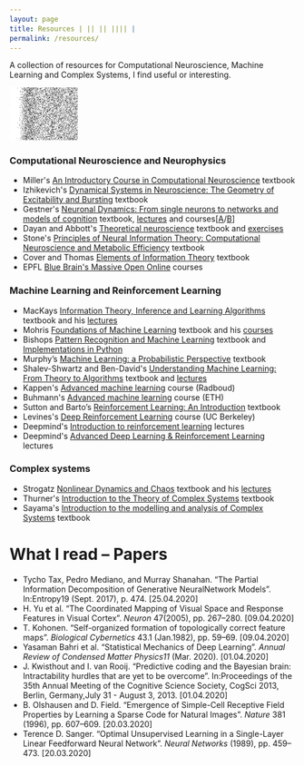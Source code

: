 ```yaml
---
layout: page
title: Resources | || || |||| |
permalink: /resources/
---
```


A collection of resources for Computational Neuroscience, Machine Learning and Complex Systems, I find useful or interesting.

<img src="/assets/iconsmall.png" width="120"> 

### Computational Neuroscience and Neurophysics
- Miller's [An Introductory Course in Computational Neuroscience](https://mitpress.mit.edu/books/introductory-course-computational-neuroscience) textbook
- Izhikevich's [Dynamical Systems in Neuroscience: The Geometry of Excitability and Bursting](https://www.izhikevich.org/publications/dsn.pdf) textbook
- Gestner's [Neuronal Dynamics: From single neurons to networks and models of cognition](https://neuronaldynamics.epfl.ch/online/index.html) textbook, [lectures](https://lcnwww.epfl.ch/gerstner/NeuronalDynamics-MOOCall.html) and courses[[A](https://www.edx.org/course/computational-neuroscience-neuronal-dynamics-of-co)/[B](https://www.edx.org/course/neuronal-dynamics)]
- Dayan and Abbott's [Theoretical neuroscience](http://www.gatsby.ucl.ac.uk/~lmate/biblio/dayanabbott.pdf) textbook and [exercises](http://www.gatsby.ucl.ac.uk/~dayan/book/exercises.html)
- Stone's [Principles of Neural Information Theory: Computational Neuroscience and Metabolic Efficiency](https://core.ac.uk/download/pdf/74233244.pdf) textbook
- Cover and Thomas [Elements of Information Theory](http://staff.ustc.edu.cn/~cgong821/Wiley.Interscience.Elements.of.Information.Theory.Jul.2006.eBook-DDU.pdf) textbook
- EPFL [Blue Brain's Massive Open Online](https://www.epfl.ch/research/domains/bluebrain/blue-brain/massive-open-online-courses/) courses

### Machine Learning and Reinforcement Learning
- MacKays [Information Theory, Inference and Learning Algorithms](https://www.inference.org.uk/itprnn/book.pdf) textbook and his [lectures](https://www.youtube.com/playlist?list=PLruBu5BI5n4aFpG32iMbdWoRVAA-Vcso6)
- Mohris [Foundations of Machine Learning](https://cs.nyu.edu/~mohri/mlbook/) textbook and his [courses](https://cs.nyu.edu/~mohri/) 
- Bishops [Pattern Recognition and Machine Learning](http://users.isr.ist.utl.pt/~wurmd/Livros/school/Bishop%20-%20Pattern%20Recognition%20And%20Machine%20Learning%20-%20Springer%20%202006.pdf) textbook and 
[Implementations in Python](https://github.com/ctgk/PRML)
- Murphy’s [Machine Learning: a Probabilistic Perspective](https://doc.lagout.org/science/Artificial%20Intelligence/Machine%20learning/Machine%20Learning_%20A%20Probabilistic%20Perspective%20%5BMurphy%202012-08-24%5D.pdf) textbook
- Shalev-Shwartz and Ben-David's [Understanding Machine Learning: From Theory to Algorithms](https://www.cs.huji.ac.il/~shais/UnderstandingMachineLearning/understanding-machine-learning-theory-algorithms.pdf) textbook and [lectures](https://www.youtube.com/watch?v=b5NlRg8SjZg&list=PLPW2keNyw-usgvmR7FTQ3ZRjfLs5jT4BO&index=1)
- Kappen's [Advanced machine learning](http://www.snn.ru.nl/~bertk/machinelearning/adv_ml.html) course (Radboud)
- Buhmann's [Advanced machine learning](https://ml2.inf.ethz.ch/courses/aml/#questions) course (ETH)
- Sutton and Barto’s [Reinforcement Learning: An Introduction](http://incompleteideas.net/sutton/book/RLbook2018.pdf) textbook
- Levines's [Deep Reinforcement Learning](http://rail.eecs.berkeley.edu/deeprlcourse/) course (UC Berkeley)
- Deepmind's [Introduction to reinforcement learning](https://www.youtube.com/watch?v=2pWv7GOvuf0&list=PLqYmG7hTraZDM-OYHWgPebj2MfCFzFObQ) lectures
- Deepmind's [Advanced Deep Learning & Reinforcement Learning](https://www.youtube.com/playlist?list=PLqYmG7hTraZDNJre23vqCGIVpfZ_K2RZs) lectures

### Complex systems 
- Strogatz [Nonlinear Dynamics and Chaos](http://www.hds.bme.hu/~fhegedus/Strogatz%20-%20Nonlinear%20Dynamics%20and%20Chaos.pdf) textbook and his [lectures](https://www.youtube.com/playlist?list=PLbN57C5Zdl6j_qJA-pARJnKsmROzPnO9V)
- Thurner's [Introduction to the Theory of Complex Systems](https://www.amazon.de/Introduction-Theory-Complex-Systems-Thurner/dp/019882193X/ref=sr_1_1?__mk_de_DE=ÅMÅŽÕÑ&keywords=complex+systems&qid=1582538232&sr=8-1) textbook
- Sayama's [Introduction to the modelling and analysis of Complex Systems](https://textbooks.opensuny.org/introduction-to-the-modeling-and-analysis-of-complex-systems/) textbook



# What I read – Papers
- Tycho Tax, Pedro Mediano, and Murray Shanahan. “The Partial Information Decomposition of Generative NeuralNetwork Models”. In:Entropy19 (Sept. 2017), p. 474. [25.04.2020]
- H. Yu et al. “The Coordinated Mapping of Visual Space and Response Features in Visual Cortex”. *Neuron* 47(2005), pp. 267–280. [09.04.2020]
- T. Kohonen. “Self-organized formation of topologically correct feature maps”. *Biological Cybernetics* 43.1 (Jan.1982), pp. 59–69. [09.04.2020]
- Yasaman Bahri et al. “Statistical Mechanics of Deep Learning”. *Annual Review of Condensed Matter Physics11* (Mar. 2020). [01.04.2020]
- J. Kwisthout and I. van Rooij. “Predictive coding and the Bayesian brain: Intractability hurdles that are yet to be overcome”. In:Proceedings of the 35th Annual Meeting of the Cognitive Science Society, CogSci 2013, Berlin, Germany,July 31 - August 3, 2013. [01.04.2020]
- B. Olshausen and D. Field. “Emergence of Simple-Cell Receptive Field Properties by Learning a Sparse Code for Natural Images”. *Nature* 381 (1996), pp. 607–609. [20.03.2020]
- Terence D. Sanger. “Optimal Unsupervised Learning in a Single-Layer Linear Feedforward Neural Network”. *Neural Networks* (1989), pp. 459–473. [20.03.2020] 
